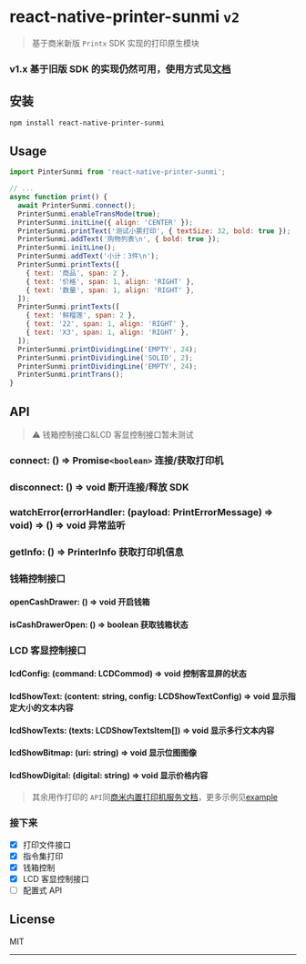 # react-native-printer-sunmi `v2`

> 基于商米新版 `Printx` SDK 实现的打印原生模块

### v1.x 基于旧版 SDK 的实现仍然可用，使用方式见[文档](./README.old.md)

## 安装

```sh
npm install react-native-printer-sunmi
```

## Usage

```js
import PinterSunmi from 'react-native-printer-sunmi';

// ...
async function print() {
  await PrinterSunmi.connect();
  PrinterSunmi.enableTransMode(true);
  PrinterSunmi.initLine({ align: 'CENTER' });
  PrinterSunmi.printText('测试小票打印', { textSize: 32, bold: true });
  PrinterSunmi.addText('购物列表\n', { bold: true });
  PrinterSunmi.initLine();
  PrinterSunmi.addText('小计：3件\n');
  PrinterSunmi.printTexts([
    { text: '商品', span: 2 },
    { text: '价格', span: 1, align: 'RIGHT' },
    { text: '数量', span: 1, align: 'RIGHT' },
  ]);
  PrinterSunmi.printTexts([
    { text: '鲜榴莲', span: 2 },
    { text: '22', span: 1, align: 'RIGHT' },
    { text: 'X3', span: 1, align: 'RIGHT' },
  ]);
  PrinterSunmi.printDividingLine('EMPTY', 24);
  PrinterSunmi.printDividingLine('SOLID', 2);
  PrinterSunmi.printDividingLine('EMPTY', 24);
  PrinterSunmi.printTrans();
}
```

## API

> ⚠️ 钱箱控制接口&LCD 客显控制接口暂未测试

### connect: () => Promise`<boolean>` 连接/获取打印机

### disconnect: () => void 断开连接/释放 SDK

### watchError(errorHandler: (payload: PrintErrorMessage) => void) => () => void 异常监听

### getInfo: () => PrinterInfo 获取打印机信息

### 钱箱控制接口

#### openCashDrawer: () => void 开启钱箱

#### isCashDrawerOpen: () => boolean 获取钱箱状态

### LCD 客显控制接口

#### lcdConfig: (command: LCDCommod) => void 控制客显屏的状态

#### lcdShowText: (content: string, config: LCDShowTextConfig) => void 显示指定大小的文本内容

#### lcdShowTexts: (texts: LCDShowTextsItem[]) => void 显示多行文本内容

#### lcdShowBitmap: (uri: string) => void 显示位图图像

#### lcdShowDigital: (digital: string) => void 显示价格内容

> 其余用作打印的 `API`同[商米内置打印机服务文档](https://developer.sunmi.com/docs/zh-CN/xeghjk491/maceghjk502)，更多示例见[example](./example/src/App.tsx)

### 接下来

- [x] 打印文件接口
- [x] 指令集打印
- [x] 钱箱控制
- [x] LCD 客显控制接口
- [ ] 配置式 API

## License

MIT

---
